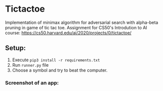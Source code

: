 # Tictactoe
Implementation of minimax algorithm for adversarial search with alpha-beta pruning in game of tic tac toe. Assignment for CS50's Introdution to AI course:  https://cs50.harvard.edu/ai/2020/projects/0/tictactoe/

## Setup:
1. Execute `pip3 install -r requirements.txt`
2. Run `runner.py` file
3. Choose a symbol and try to beat the computer.

### Screenshot of an app:
